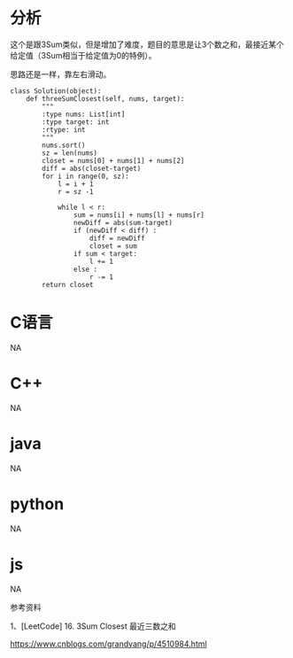 # 分析

这个是跟3Sum类似，但是增加了难度，题目的意思是让3个数之和，最接近某个给定值（3Sum相当于给定值为0的特例）。

思路还是一样，靠左右滑动。

```
class Solution(object):
    def threeSumClosest(self, nums, target):
        """
        :type nums: List[int]
        :type target: int
        :rtype: int
        """
        nums.sort()
        sz = len(nums)
        closet = nums[0] + nums[1] + nums[2]
        diff = abs(closet-target)
        for i in range(0, sz):
            l = i + 1
            r = sz -1

            while l < r:
                sum = nums[i] + nums[l] + nums[r]
                newDiff = abs(sum-target)
                if (newDiff < diff) :
                    diff = newDiff
                    closet = sum
                if sum < target:
                    l += 1
                else :
                    r -= 1
        return closet

```



# C语言

NA



# C++

NA



# java

NA



# python

NA

# js

NA



参考资料

1、[LeetCode] 16. 3Sum Closest 最近三数之和

https://www.cnblogs.com/grandyang/p/4510984.html